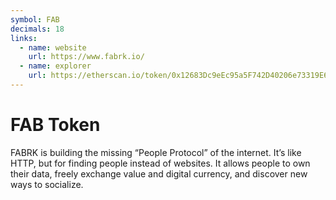```yaml
---
symbol: FAB
decimals: 18
links:
  - name: website
    url: https://www.fabrk.io/
  - name: explorer
    url: https://etherscan.io/token/0x12683Dc9eEc95a5F742D40206e73319E6b9d8A91
---
```


# FAB Token

FABRK is building the missing “People Protocol” of the internet. It’s like HTTP, but for finding people instead of websites. It allows people to own their data, freely exchange value and digital currency, and discover new ways to socialize.
